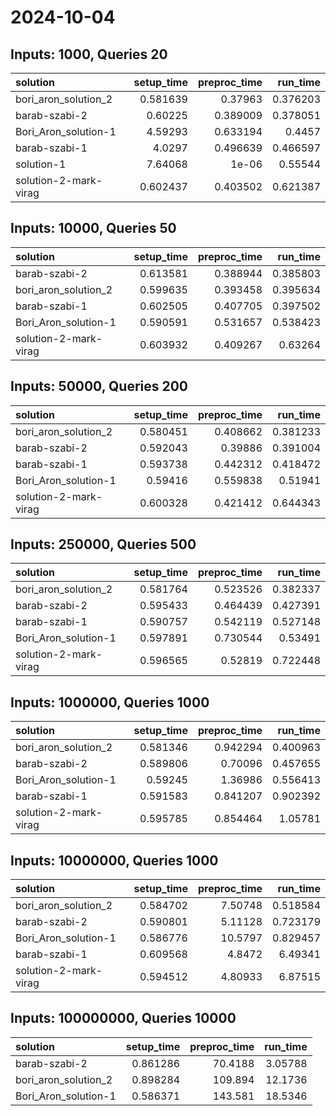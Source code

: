 # 2024-10-04

## Inputs: 1000, Queries 20

| solution              |   setup_time |   preproc_time |   run_time |
|:----------------------|-------------:|---------------:|-----------:|
| bori_aron_solution_2  |     0.581639 |       0.37963  |   0.376203 |
| barab-szabi-2         |     0.60225  |       0.389009 |   0.378051 |
| Bori_Aron_solution-1  |     4.59293  |       0.633194 |   0.4457   |
| barab-szabi-1         |     4.0297   |       0.496639 |   0.466597 |
| solution-1            |     7.64068  |       1e-06    |   0.55544  |
| solution-2-mark-virag |     0.602437 |       0.403502 |   0.621387 |

## Inputs: 10000, Queries 50

| solution              |   setup_time |   preproc_time |   run_time |
|:----------------------|-------------:|---------------:|-----------:|
| barab-szabi-2         |     0.613581 |       0.388944 |   0.385803 |
| bori_aron_solution_2  |     0.599635 |       0.393458 |   0.395634 |
| barab-szabi-1         |     0.602505 |       0.407705 |   0.397502 |
| Bori_Aron_solution-1  |     0.590591 |       0.531657 |   0.538423 |
| solution-2-mark-virag |     0.603932 |       0.409267 |   0.63264  |

## Inputs: 50000, Queries 200

| solution              |   setup_time |   preproc_time |   run_time |
|:----------------------|-------------:|---------------:|-----------:|
| bori_aron_solution_2  |     0.580451 |       0.408662 |   0.381233 |
| barab-szabi-2         |     0.592043 |       0.39886  |   0.391004 |
| barab-szabi-1         |     0.593738 |       0.442312 |   0.418472 |
| Bori_Aron_solution-1  |     0.59416  |       0.559838 |   0.51941  |
| solution-2-mark-virag |     0.600328 |       0.421412 |   0.644343 |

## Inputs: 250000, Queries 500

| solution              |   setup_time |   preproc_time |   run_time |
|:----------------------|-------------:|---------------:|-----------:|
| bori_aron_solution_2  |     0.581764 |       0.523526 |   0.382337 |
| barab-szabi-2         |     0.595433 |       0.464439 |   0.427391 |
| barab-szabi-1         |     0.590757 |       0.542119 |   0.527148 |
| Bori_Aron_solution-1  |     0.597891 |       0.730544 |   0.53491  |
| solution-2-mark-virag |     0.596565 |       0.52819  |   0.722448 |

## Inputs: 1000000, Queries 1000

| solution              |   setup_time |   preproc_time |   run_time |
|:----------------------|-------------:|---------------:|-----------:|
| bori_aron_solution_2  |     0.581346 |       0.942294 |   0.400963 |
| barab-szabi-2         |     0.589806 |       0.70096  |   0.457655 |
| Bori_Aron_solution-1  |     0.59245  |       1.36986  |   0.556413 |
| barab-szabi-1         |     0.591583 |       0.841207 |   0.902392 |
| solution-2-mark-virag |     0.595785 |       0.854464 |   1.05781  |

## Inputs: 10000000, Queries 1000

| solution              |   setup_time |   preproc_time |   run_time |
|:----------------------|-------------:|---------------:|-----------:|
| bori_aron_solution_2  |     0.584702 |        7.50748 |   0.518584 |
| barab-szabi-2         |     0.590801 |        5.11128 |   0.723179 |
| Bori_Aron_solution-1  |     0.586776 |       10.5797  |   0.829457 |
| barab-szabi-1         |     0.609568 |        4.8472  |   6.49341  |
| solution-2-mark-virag |     0.594512 |        4.80933 |   6.87515  |

## Inputs: 100000000, Queries 10000

| solution             |   setup_time |   preproc_time |   run_time |
|:---------------------|-------------:|---------------:|-----------:|
| barab-szabi-2        |     0.861286 |        70.4188 |    3.05788 |
| bori_aron_solution_2 |     0.898284 |       109.894  |   12.1736  |
| Bori_Aron_solution-1 |     0.586371 |       143.581  |   18.5346  |